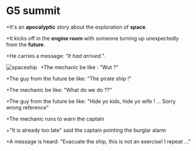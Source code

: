 # G5 summit
+It's an **apocalyptic** story about the exploration of **space**. 

+It kicks off in the **engine room** with someone turning up unexpectedly from the **future**. 

+He carries a message: *"It had arrived."*.

<!--- OMG OMG OMG -->

<img src="https://i.pinimg.com/originals/34/c3/20/34c3208612a15b9ac63920b082e4b95e.jpg"
alt="spaceship"
style="float: left; margin-right: 10px;" />

+The mechanic be like : "Wut ?"

+The guy from the future be like: "The pirate ship !"

+The mechanic be like: "What do we do ??"

+The guy from the future be like: "Hide yo kids, hide yo wife ! ... Sorry wrong reference" <br>

+The mechanic runs to warn the captain 

+"It is already too late" said the captain pointing the burglar alarm 

+A message is heard: "Evacuate the ship, this is not an exercise! I repeat ..."

 
